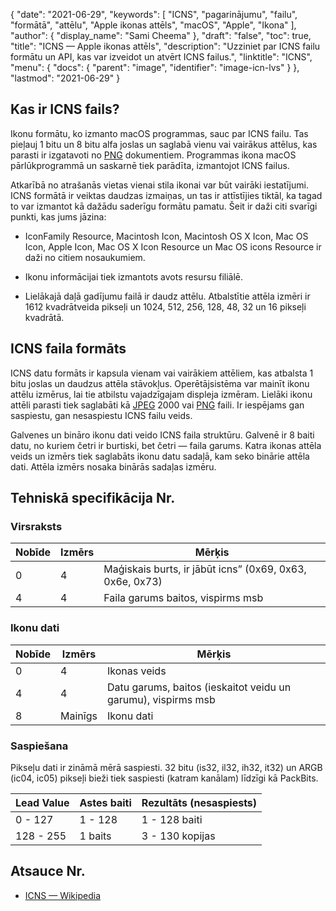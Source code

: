{
  "date": "2021-06-29",
  "keywords": [
"ICNS",
"pagarinājumu",
"failu",
"formātā",
"attēlu",
"Apple ikonas attēls",
"macOS",
"Apple",
"Ikona"
],
  "author": {
    "display_name": "Sami Cheema"
},
  "draft": "false",
  "toc": true,
  "title": "ICNS — Apple ikonas attēls",
  "description": "Uzziniet par ICNS failu formātu un API, kas var izveidot un atvērt ICNS failus.",
  "linktitle": "ICNS",
  "menu": {
    "docs": {
      "parent": "image",
      "identifier": "image-icn-lvs"
}
},
  "lastmod": "2021-06-29"
}

## Kas ir ICNS fails? ##

Ikonu formātu, ko izmanto macOS programmas, sauc par ICNS failu. Tas pieļauj 1 bitu un 8 bitu alfa joslas un saglabā vienu vai vairākus attēlus, kas parasti ir izgatavoti no [PNG](/image/png/) dokumentiem. Programmas ikona macOS pārlūkprogrammā un saskarnē tiek parādīta, izmantojot ICNS failus.

Atkarībā no atrašanās vietas vienai stila ikonai var būt vairāki iestatījumi. ICNS formātā ir veiktas daudzas izmaiņas, un tas ir attīstījies tiktāl, ka tagad to var izmantot kā dažādu saderīgu formātu pamatu. Šeit ir daži citi svarīgi punkti, kas jums jāzina:

* IconFamily Resource, Macintosh Icon, Macintosh OS X Icon, Mac OS Icon, Apple Icon, Mac OS X Icon Resource un Mac OS icons Resource ir daži no citiem nosaukumiem. 

* Ikonu informācijai tiek izmantots avots resursu filiālē.

* Lielākajā daļā gadījumu failā ir daudz attēlu. Atbalstītie attēla izmēri ir 1612 kvadrātveida pikseļi un 1024, 512, 256, 128, 48, 32 un 16 pikseļi kvadrātā.



## ICNS faila formāts ##

ICNS datu formāts ir kapsula vienam vai vairākiem attēliem, kas atbalsta 1 bitu joslas un daudzus attēla stāvokļus.
Operētājsistēma var mainīt ikonu attēlu izmērus, lai tie atbilstu vajadzīgajam displeja izmēram. Lielāki ikonu attēli parasti tiek saglabāti kā [JPEG](/image/jpeg/) 2000 vai [PNG](/image/png/) faili. Ir iespējams gan saspiestu, gan nesaspiestu ICNS failu veids.

Galvenes un bināro ikonu dati veido ICNS faila struktūru. Galvenē ir 8 baiti datu, no kuriem četri ir burtiski, bet četri — faila garums. Katra ikonas attēla veids un izmērs tiek saglabāts ikonu datu sadaļā, kam seko binārie attēla dati. Attēla izmērs nosaka binārās sadaļas izmēru.

## Tehniskā specifikācija Nr.

### Virsraksts ###

|Nobīde|Izmērs|Mērķis
---|---|---|
|0|4|Maģiskais burts, ir jābūt icns” (0x69, 0x63, 0x6e, 0x73)
|4|4|Faila garums baitos, vispirms msb


### Ikonu dati ###

|Nobīde|Izmērs|Mērķis
---|---|---|
|0|4|Ikonas veids
|4|4|Datu garums, baitos (ieskaitot veidu un garumu), vispirms msb
|8|Mainīgs|Ikonu dati

### Saspiešana ###

Pikseļu dati ir zināmā mērā saspiesti. 32 bitu (is32, il32, ih32, it32) un ARGB (ic04, ic05) pikseļi bieži tiek saspiesti (katram kanālam) līdzīgi kā PackBits.

|Lead Value|Astes baiti|Rezultāts (nesaspiests)
---|---|---|
|0 - 127|1 - 128|1 - 128 baiti
|128 - 255|1 baits|3 - 130 kopijas

## Atsauce Nr.

* [ICNS — Wikipedia](https://en.wikipedia.org/wiki/Apple_Icon_Image_format)


